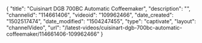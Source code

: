 {
    "title": "Cuisinart DGB 700BC Automatic Coffeemaker",
    "description": "",
    "channelid": "114661406",
    "videoid": "109962466",
    "date_created": "1502517474",
    "date_modified": "1504247455",
    "type": "captivate",
    "layout": "channelVideo",
    "url": "\/latest-videos\/cuisinart-dgb-700bc-automatic-coffeemaker\/114661406-109962466"
}